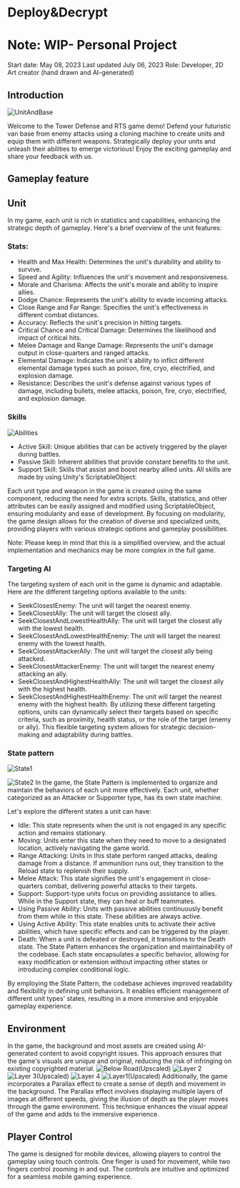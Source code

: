 # Deploy&Decrypt
# Note: WIP- Personal Project
Start date: May 08, 2023
Last updated July 06, 2023
Role: Developer, 2D Art creator (hand drawn and AI-generated)
## **Introduction**
![UnitAndBase](https://github.com/AkaiNoval/Unity-Radio-Frequency/assets/127651185/e7a3830d-899a-4d7e-bbb7-8d59a8cbb56d)

Welcome to the Tower Defense and RTS game demo! Defend your futuristic van base from enemy attacks using a cloning machine to create units and equip them with different weapons. Strategically deploy your units and unleash their abilities to emerge victorious! Enjoy the exciting gameplay and share your feedback with us.

## **Gameplay feature**
## **Unit**

In my game, each unit is rich in statistics and capabilities, enhancing the strategic depth of gameplay. Here's a brief overview of the unit features:

### **Stats:**

- Health and Max Health: Determines the unit's durability and ability to survive.
- Speed and Agility: Influences the unit's movement and responsiveness.
- Morale and Charisma: Affects the unit's morale and ability to inspire allies.
- Dodge Chance: Represents the unit's ability to evade incoming attacks.
- Close Range and Far Range: Specifies the unit's effectiveness in different combat distances.
- Accuracy: Reflects the unit's precision in hitting targets.
- Critical Chance and Critical Damage: Determines the likelihood and impact of critical hits.
- Melee Damage and Range Damage: Represents the unit's damage output in close-quarters and ranged attacks.
- Elemental Damage: Indicates the unit's ability to inflict different elemental damage types such as poison, fire, cryo, electrified, and explosion damage.
- Resistance: Describes the unit's defense against various types of damage, including bullets, melee attacks, poison, fire, cryo, electrified, and explosion damage.
  
### **Skills**
![Abilities](https://github.com/AkaiNoval/Unity-Radio-Frequency/assets/127651185/bd038a16-2b05-44ca-8189-35fa66c1d616)
- Active Skill: Unique abilities that can be actively triggered by the player during battles.
- Passive Skill: Inherent abilities that provide constant benefits to the unit.
- Support Skill: Skills that assist and boost nearby allied units.
All skills are made by using Unity's ScriptableObject:

Each unit type and weapon in the game is created using the same component, reducing the need for extra scripts.
Skills, statistics, and other attributes can be easily assigned and modified using ScriptableObject, ensuring modularity and ease of development.
By focusing on modularity, the game design allows for the creation of diverse and specialized units, providing players with various strategic options and gameplay possibilities.

Note: Please keep in mind that this is a simplified overview, and the actual implementation and mechanics may be more complex in the full game.
### **Targeting AI**
The targeting system of each unit in the game is dynamic and adaptable. Here are the different targeting options available to the units:

- SeekClosestEnemy: The unit will target the nearest enemy.
- SeekClosestAlly: The unit will target the closest ally.
- SeekClosestAndLowestHealthAlly: The unit will target the closest ally with the lowest health.
- SeekClosestAndLowestHealthEnemy: The unit will target the nearest enemy with the lowest health.
- SeekClosestAttackerAlly: The unit will target the closest ally being attacked.
- SeekClosestAttackerEnemy: The unit will target the nearest enemy attacking an ally.
- SeekClosestAndHighestHealthAlly: The unit will target the closest ally with the highest health.
- SeekClosestAndHighestHealthEnemy: The unit will target the nearest enemy with the highest health.
By utilizing these different targeting options, units can dynamically select their targets based on specific criteria, such as proximity, health status, or the role of the target (enemy or ally). This flexible targeting system allows for strategic decision-making and adaptability during battles.
  
### **State pattern**
![State1](https://github.com/AkaiNoval/Unity-Radio-Frequency/assets/127651185/cfc89f0f-8960-444d-bb74-65570d1f148f)

![State2](https://github.com/AkaiNoval/Unity-Radio-Frequency/assets/127651185/caec4069-305c-472a-9488-8cf5c993c381)
In the game, the State Pattern is implemented to organize and maintain the behaviors of each unit more effectively. Each unit, whether categorized as an Attacker or Supporter type, has its own state machine.

Let's explore the different states a unit can have:

- Idle: This state represents when the unit is not engaged in any specific action and remains stationary.
- Moving: Units enter this state when they need to move to a designated location, actively navigating the game world.
- Range Attacking: Units in this state perform ranged attacks, dealing damage from a distance. If ammunition runs out, they transition to the Reload state to replenish their supply.
- Melee Attack: This state signifies the unit's engagement in close-quarters combat, delivering powerful attacks to their targets.
- Support: Support-type units focus on providing assistance to allies. While in the Support state, they can heal or buff teammates.
- Using Passive Ability: Units with passive abilities continuously benefit from them while in this state. These abilities are always active.
- Using Active Ability: This state enables units to activate their active abilities, which have specific effects and can be triggered by the player.
- Death: When a unit is defeated or destroyed, it transitions to the Death state.
The State Pattern enhances the organization and maintainability of the codebase. Each state encapsulates a specific behavior, allowing for easy modification or extension without impacting other states or introducing complex conditional logic.

By employing the State Pattern, the codebase achieves improved readability and flexibility in defining unit behaviors. It enables efficient management of different unit types' states, resulting in a more immersive and enjoyable gameplay experience.
## **Environment**

In the game, the background and most assets are created using AI-generated content to avoid copyright issues. This approach ensures that the game's visuals are unique and original, reducing the risk of infringing on existing copyrighted material.
![Below Road(Upscaled)](https://github.com/AkaiNoval/Unity-Radio-Frequency/assets/127651185/c7e9425e-5a8f-42e7-9e1d-6d44c8123ed8)
![Layer 2](https://github.com/AkaiNoval/Unity-Radio-Frequency/assets/127651185/9d831750-d623-4d04-931b-122f7bb48ad5)
![Layer 3(Upscaled)](https://github.com/AkaiNoval/Unity-Radio-Frequency/assets/127651185/2997f7e8-5dbf-499f-89e6-9fe5f1ae32ca)
![Layer 4](https://github.com/AkaiNoval/Unity-Radio-Frequency/assets/127651185/19a10734-2f80-4db4-a3c8-5198a20a18fc)
![Layer1(Upscaled)](https://github.com/AkaiNoval/Unity-Radio-Frequency/assets/127651185/b06d14ff-a0b3-480f-b36d-4de0aa247f3d)
Additionally, the game incorporates a Parallax effect to create a sense of depth and movement in the background. The Parallax effect involves displaying multiple layers of images at different speeds, giving the illusion of depth as the player moves through the game environment. This technique enhances the visual appeal of the game and adds to the immersive experience.
## **Player Control**
The game is designed for mobile devices, allowing players to control the gameplay using touch controls. One finger is used for movement, while two fingers control zooming in and out. The controls are intuitive and optimized for a seamless mobile gaming experience.
